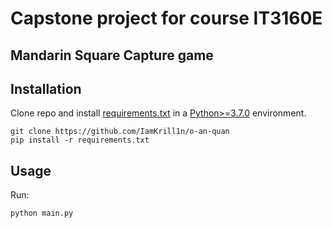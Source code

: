 # Capstone project for course IT3160E
## Mandarin Square Capture game
## Installation
Clone repo and install [requirements.txt](https://github.com/IamKrill1n/o-an-quan/blob/main/requirements.txt) in a [Python>=3.7.0](https://www.python.org/) environment.

```
git clone https://github.com/IamKrill1n/o-an-quan
pip install -r requirements.txt
```

## Usage
Run:
```
python main.py
```
